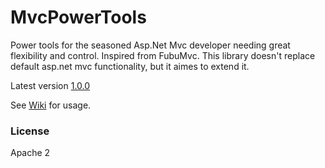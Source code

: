 MvcPowerTools
=============

Power tools for the seasoned Asp.Net Mvc developer needing great flexibility and control. Inspired from FubuMvc. This library doesn't replace default asp.net mvc functionality, but it aimes to extend it.

Latest version [1.0.0](https://github.com/sapiens/MvcPowerTools/wiki/ChangeLog)

See [Wiki](https://github.com/sapiens/MvcPowerTools/wiki) for usage.

### License

Apache 2
